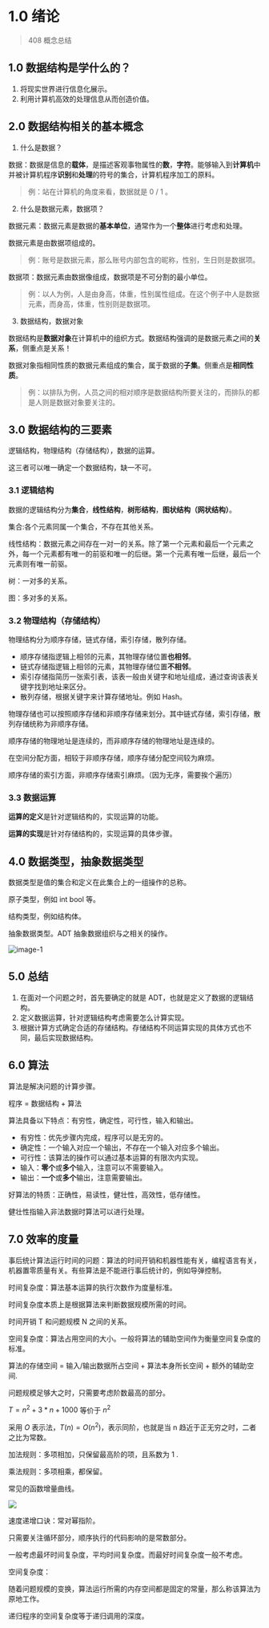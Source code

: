 # 1.0 绪论

> 408 概念总结

## 1.0 数据结构是学什么的？

1. 将现实世界进行信息化展示。
2. 利用计算机高效的处理信息从而创造价值。

## 2.0 数据结构相关的基本概念

1. 什么是数据？

数据：数据是信息的**载体**，是描述客观事物属性的**数**，**字符**。能够输入到**计算机**中并被计算机程序**识别**和**处理**的符号的集合，计算机程序加工的原料。

> 例：站在计算机的角度来看，数据就是 0 / 1 。

2. 什么是数据元素，数据项？

数据元素：数据元素是数据的**基本单位**，通常作为一个**整体**进行考虑和处理。

数据元素是由数据项组成的。

> 例：账号是数据元素，那么账号内部包含的昵称，性别，生日则是数据项。

数据项：数据元素由数据像组成，数据项是不可分割的最小单位。

> 例：以人为例，人是由身高，体重，性别属性组成。在这个例子中人是数据元素，而身高，体重，性别则是数据项。

3. 数据结构，数据对象

数据结构是**数据对象**在计算机中的组织方式。数据结构强调的是数据元素之间的**关系**，侧重点是关系！

数据对象指相同性质的数据元素组成的集合，属于数据的**子集**。侧重点是**相同性质**。

> 例：以排队为例，人员之间的相对顺序是数据结构所要关注的，而排队的都是人则是数据对象要关注的。

## 3.0 数据结构的三要素

逻辑结构，物理结构（存储结构），数据的运算。

这三者可以唯一确定一个数据结构，缺一不可。

### 3.1 逻辑结构

数据的逻辑结构分为**集合**，**线性结构**，**树形结构**，**图状结构（网状结构）**。

集合:各个元素同属一个集合，不存在其他关系。

线性结构：数据元素之间存在一对一的关系。除了第一个元素和最后一个元素之外，每一个元素都有唯一的前驱和唯一的后继。第一个元素有唯一后继，最后一个元素则有唯一前驱。

树：一对多的关系。

图：多对多的关系。

### 3.2 物理结构（存储结构）

物理结构分为顺序存储，链式存储，索引存储，散列存储。

* 顺序存储指逻辑上相邻的元素，其物理存储位置**也相邻**。
* 链式存储指逻辑上相邻的元素，其物理存储位置**不相邻**。
* 索引存储指简历一张索引表，该表一般由关键字和地址组成，通过查询该表关键字找到地址来区分。
* 散列存储，根据关键字来计算存储地址。例如 Hash。

物理存储也可以按照顺序存储和非顺序存储来划分。其中链式存储，索引存储，散列存储统称为非顺序存储。

顺序存储的物理地址是连续的，而非顺序存储的物理地址是连续的。

在空间分配方面，相较于非顺序存储，顺序存储分配空间较为麻烦。

顺序存储的索引方面，非顺序存储索引麻烦。（因为无序，需要挨个遍历）

### 3.3 数据运算

**运算的定义**是针对逻辑结构的，实现运算的功能。

**运算的实现**是针对存储结构的，实现运算的具体步骤。

## 4.0 数据类型，抽象数据类型

数据类型是值的集合和定义在此集合上的一组操作的总称。

原子类型，例如 int bool 等。

结构类型，例如结构体。

抽象数据类型。ADT 抽象数据组织与之相关的操作。

![image-1](https://cdn.jsdelivr.net/gh/weijiew/pic@master/images/image.25y1jshqwlwg.png)

## 5.0 总结

1. 在面对一个问题之时，首先要确定的就是 ADT，也就是定义了数据的逻辑结构。
2. 定义数据运算，针对逻辑结构考虑需要怎么计算实现。
3. 根据计算方式确定合适的存储结构。存储结构不同运算实现的具体方式也不同，最后实现数据结构。

## 6.0 算法

算法是解决问题的计算步骤。

程序 = 数据结构 + 算法

算法具备以下特点：有穷性，确定性，可行性，输入和输出。

* 有穷性：优先步骤内完成，程序可以是无穷的。
* 确定性：一个输入对应一个输出，不存在一个输入对应多个输出。
* 可行性：该算法的操作可以通过基本运算的有限次内实现。
* 输入：**零个**或**多个**输入，注意可以不需要输入。
* 输出：**一个**或**多个**输出，注意需要输出。

好算法的特质：正确性，易读性，健壮性，高效性，低存储性。

健壮性指输入非法数据时算法可以进行处理。

## 7.0 效率的度量

事后统计算法运行时间的问题：算法的时间开销和机器性能有关，编程语言有关，机器置零质量有关。有些算法是不能进行事后统计的，例如导弹控制。

时间复杂度：算法基本运算的执行次数作为度量标准。

时间复杂度本质上是根据算法来判断数据规模所需的时间。

时间开销 T 和问题规模 N 之间的关系。

空间复杂度：算法占用空间的大小。一般将算法的辅助空间作为衡量空间复杂度的标准。

算法的存储空间 = 输入/输出数据所占空间 + 算法本身所长空间 + 额外的辅助空间.

问题规模足够大之时，只需要考虑阶数最高的部分。

$T = n^2 + 3*n + 1000$ 等价于 $n^2$

采用 $O$ 表示法，$T(n) = O(n^2)$，表示同阶，也就是当 n 趋近于正无穷之时，二者之比为常数。

加法规则：多项相加，只保留最高阶的项，且系数为 1 .

乘法规则：多项相乘，都保留。

常见的函数增量曲线。

<img src="https://gitee.com/weijiew/pic/raw/master/img/20200510153247.png"/>

速度递增口诀：常对幂指阶。

只需要关注循环部分，顺序执行的代码影响的是常数部分。

一般考虑最坏时间复杂度，平均时间复杂度。而最好时间复杂度一般不考虑。

空间复杂度：

随着问题规模的变换，算法运行所需的内存空间都是固定的常量，那么称该算法为原地工作。

递归程序的空间复杂度等于递归调用的深度。

